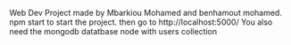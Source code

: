 Web Dev Project made by Mbarkiou Mohamed and benhamout mohamed.
npm start to start the project. then go to http://localhost:5000/
You also need the mongodb datatbase node with users collection
